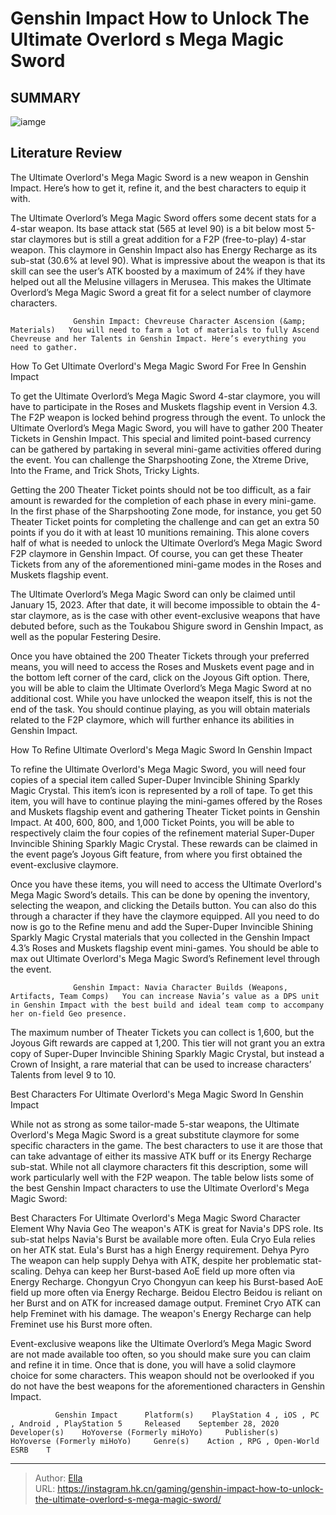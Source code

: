# Genshin Impact How to Unlock The Ultimate Overlord s Mega Magic Sword


## SUMMARY 

![iamge](https://static1.srcdn.com/wordpress/wp-content/uploads/2024/01/genshin-impact-how-to-unlock-the-ultimate-overlord-s-mega-magic-sword.jpg)

## Literature Review

The Ultimate Overlord&#39;s Mega Magic Sword is a new weapon in Genshin Impact. Here’s how to get it, refine it, and the best characters to equip it with.





The Ultimate Overlord’s Mega Magic Sword offers some decent stats for a 4-star weapon. Its base attack stat (565 at level 90) is a bit below most 5-star claymores but is still a great addition for a F2P (free-to-play) 4-star weapon. This claymore in Genshin Impact also has Energy Recharge as its sub-stat (30.6% at level 90). What is impressive about the weapon is that its skill can see the user’s ATK boosted by a maximum of 24% if they have helped out all the Melusine villagers in Merusea. This makes the Ultimate Overlord’s Mega Magic Sword a great fit for a select number of claymore characters.




                  Genshin Impact: Chevreuse Character Ascension (&amp; Materials)   You will need to farm a lot of materials to fully Ascend Chevreuse and her Talents in Genshin Impact. Here’s everything you need to gather.   


 How To Get Ultimate Overlord&#39;s Mega Magic Sword For Free In Genshin Impact 
          

To get the Ultimate Overlord’s Mega Magic Sword 4-star claymore, you will have to participate in the Roses and Muskets flagship event in Version 4.3. The F2P weapon is locked behind progress through the event. To unlock the Ultimate Overlord’s Mega Magic Sword, you will have to gather 200 Theater Tickets in Genshin Impact. This special and limited point-based currency can be gathered by partaking in several mini-game activities offered during the event. You can challenge the Sharpshooting Zone, the Xtreme Drive, Into the Frame, and Trick Shots, Tricky Lights.




Getting the 200 Theater Ticket points should not be too difficult, as a fair amount is rewarded for the completion of each phase in every mini-game. In the first phase of the Sharpshooting Zone mode, for instance, you get 50 Theater Ticket points for completing the challenge and can get an extra 50 points if you do it with at least 10 munitions remaining. This alone covers half of what is needed to unlock the Ultimate Overlord’s Mega Magic Sword F2P claymore in Genshin Impact. Of course, you can get these Theater Tickets from any of the aforementioned mini-game modes in the Roses and Muskets flagship event.



The Ultimate Overlord’s Mega Magic Sword can only be claimed until January 15, 2023. After that date, it will become impossible to obtain the 4-star claymore, as is the case with other event-exclusive weapons that have debuted before, such as the Toukabou Shigure sword in Genshin Impact, as well as the popular Festering Desire.




Once you have obtained the 200 Theater Tickets through your preferred means, you will need to access the Roses and Muskets event page and in the bottom left corner of the card, click on the Joyous Gift option. There, you will be able to claim the Ultimate Overlord’s Mega Magic Sword at no additional cost. While you have unlocked the weapon itself, this is not the end of the task. You should continue playing, as you will obtain materials related to the F2P claymore, which will further enhance its abilities in Genshin Impact.






 How To Refine Ultimate Overlord&#39;s Mega Magic Sword In Genshin Impact 
          

To refine the Ultimate Overlord&#39;s Mega Magic Sword, you will need four copies of a special item called Super-Duper Invincible Shining Sparkly Magic Crystal. This item’s icon is represented by a roll of tape. To get this item, you will have to continue playing the mini-games offered by the Roses and Muskets flagship event and gathering Theater Ticket points in Genshin Impact. At 400, 600, 800, and 1,000 Ticket Points, you will be able to respectively claim the four copies of the refinement material Super-Duper Invincible Shining Sparkly Magic Crystal. These rewards can be claimed in the event page’s Joyous Gift feature, from where you first obtained the event-exclusive claymore.

Once you have these items, you will need to access the Ultimate Overlord&#39;s Mega Magic Sword’s details. This can be done by opening the inventory, selecting the weapon, and clicking the Details button. You can also do this through a character if they have the claymore equipped. All you need to do now is go to the Refine menu and add the Super-Duper Invincible Shining Sparkly Magic Crystal materials that you collected in the Genshin Impact 4.3’s Roses and Muskets flagship event mini-games. You should be able to max out Ultimate Overlord&#39;s Mega Magic Sword’s Refinement level through the event.




                  Genshin Impact: Navia Character Builds (Weapons, Artifacts, Team Comps)   You can increase Navia’s value as a DPS unit in Genshin Impact with the best build and ideal team comp to accompany her on-field Geo presence.   



The maximum number of Theater Tickets you can collect is 1,600, but the Joyous Gift rewards are capped at 1,200. This tier will not grant you an extra copy of Super-Duper Invincible Shining Sparkly Magic Crystal, but instead a Crown of Insight, a rare material that can be used to increase characters’ Talents from level 9 to 10.






 Best Characters For Ultimate Overlord&#39;s Mega Magic Sword In Genshin Impact 
         

While not as strong as some tailor-made 5-star weapons, the Ultimate Overlord&#39;s Mega Magic Sword is a great substitute claymore for some specific characters in the game. The best characters to use it are those that can take advantage of either its massive ATK buff or its Energy Recharge sub-stat. While not all claymore characters fit this description, some will work particularly well with the F2P weapon. The table below lists some of the best Genshin Impact characters to use the Ultimate Overlord&#39;s Mega Magic Sword:




 Best Characters For Ultimate Overlord&#39;s Mega Magic Sword   Character  Element  Why   Navia  Geo    The weapon&#39;s ATK is great for Navia&#39;s DPS role.   Its sub-stat helps Navia&#39;s Burst be available more often.      Eula  Cryo    Eula relies on her ATK stat.   Eula&#39;s Burst has a high Energy requirement.      Dehya  Pyro    The weapon can help supply Dehya with ATK, despite her problematic stat-scaling.   Dehya can keep her Burst-based AoE field up more often via Energy Recharge.      Chongyun  Cryo    Chongyun can keep his Burst-based AoE field up more often via Energy Recharge.      Beidou  Electro    Beidou is reliant on her Burst and on ATK for increased damage output.      Freminet  Cryo    ATK can help Freminet with his damage.   The weapon&#39;s Energy Recharge can help Freminet use his Burst more often.      



Event-exclusive weapons like the Ultimate Overlord’s Mega Magic Sword are not made available too often, so you should make sure you can claim and refine it in time. Once that is done, you will have a solid claymore choice for some characters. This weapon should not be overlooked if you do not have the best weapons for the aforementioned characters in Genshin Impact.




              Genshin Impact      Platform(s)    PlayStation 4 , iOS , PC , Android , PlayStation 5     Released    September 28, 2020     Developer(s)    HoYoverse (Formerly miHoYo)     Publisher(s)    HoYoverse (Formerly miHoYo)     Genre(s)    Action , RPG , Open-World     ESRB    T      


---

> Author: [Ella](https://instagram.hk.cn/)  
> URL: https://instagram.hk.cn/gaming/genshin-impact-how-to-unlock-the-ultimate-overlord-s-mega-magic-sword/  

